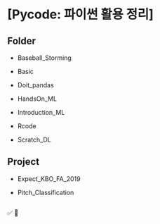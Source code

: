 ﻿# [Pycode: 파이썬 활용 정리]


## Folder

- Baseball_Storming

- Basic

- Doit_pandas

- HandsOn_ML

- Introduction_ML

- Rcode

- Scratch_DL

## Project

- Expect_KBO_FA_2019

- Pitch_Classification

##

:white_check_mark: :red_circle: